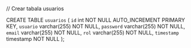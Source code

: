 // Crear tabala usuarios

CREATE TABLE `usuarios` (
  `id` int NOT NULL AUTO_INCREMENT PRIMARY KEY,
  `usuario` varchar(255) NOT NULL,
  `password` varchar(255) NOT NULL,
  `email` varchar(255) NOT NULL,
  `rol` varchar(255) NOT NULL,
  `timestamp` timestamp NOT NULL
);
